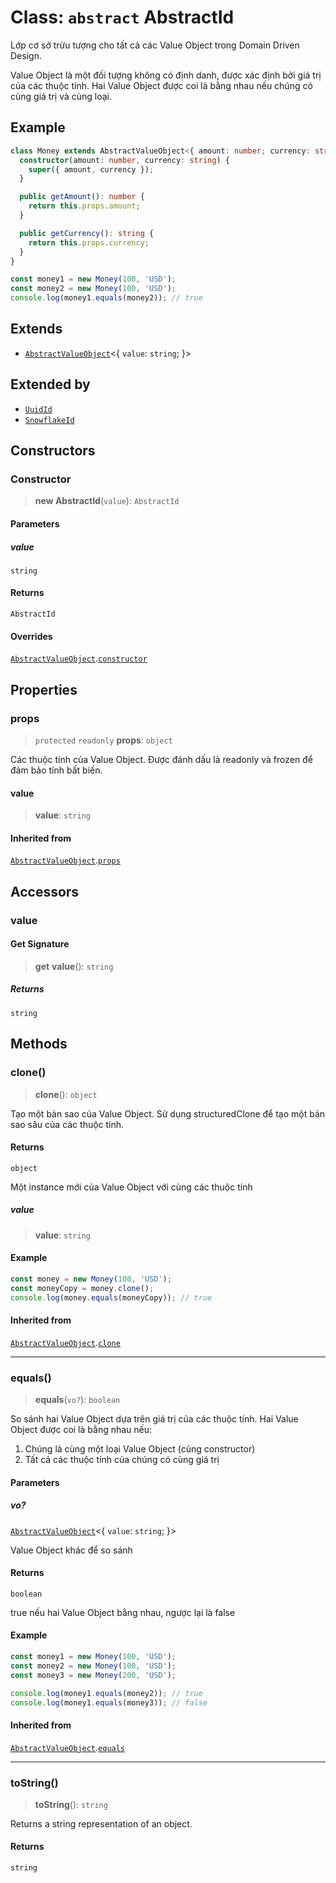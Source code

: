 # Class: `abstract` AbstractId

Lớp cơ sở trừu tượng cho tất cả các Value Object trong Domain Driven Design.

Value Object là một đối tượng không có định danh, được xác định bởi giá trị của các thuộc tính.
Hai Value Object được coi là bằng nhau nếu chúng có cùng giá trị và cùng loại.

## Example

```typescript
class Money extends AbstractValueObject<{ amount: number; currency: string }> {
  constructor(amount: number, currency: string) {
    super({ amount, currency });
  }

  public getAmount(): number {
    return this.props.amount;
  }

  public getCurrency(): string {
    return this.props.currency;
  }
}

const money1 = new Money(100, 'USD');
const money2 = new Money(100, 'USD');
console.log(money1.equals(money2)); // true
```

## Extends

- [`AbstractValueObject`](/libraries/common-domain/Class.AbstractValueObject.md)\<\{ `value`: `string`; \}\>

## Extended by

- [`UuidId`](/libraries/common-domain/Class.UuidId.md)
- [`SnowflakeId`](/libraries/common-domain/Class.SnowflakeId.md)

## Constructors

<a id="constructor"></a>

### Constructor

> **new AbstractId**(`value`): `AbstractId`

#### Parameters

##### value

`string`

#### Returns

`AbstractId`

#### Overrides

[`AbstractValueObject`](/libraries/common-domain/Class.AbstractValueObject.md).[`constructor`](/libraries/common-domain/Class.AbstractValueObject.md#constructor)

## Properties

<a id="props"></a>

### props

> `protected` `readonly` **props**: `object`

Các thuộc tính của Value Object.
Được đánh dấu là readonly và frozen để đảm bảo tính bất biến.

#### value

> **value**: `string`

#### Inherited from

[`AbstractValueObject`](/libraries/common-domain/Class.AbstractValueObject.md).[`props`](/libraries/common-domain/Class.AbstractValueObject.md#props)

## Accessors

<a id="value"></a>

### value

#### Get Signature

> **get** **value**(): `string`

##### Returns

`string`

## Methods

<a id="clone"></a>

### clone()

> **clone**(): `object`

Tạo một bản sao của Value Object.
Sử dụng structuredClone để tạo một bản sao sâu của các thuộc tính.

#### Returns

`object`

Một instance mới của Value Object với cùng các thuộc tính

##### value

> **value**: `string`

#### Example

```typescript
const money = new Money(100, 'USD');
const moneyCopy = money.clone();
console.log(money.equals(moneyCopy)); // true
```

#### Inherited from

[`AbstractValueObject`](/libraries/common-domain/Class.AbstractValueObject.md).[`clone`](/libraries/common-domain/Class.AbstractValueObject.md#clone)

***

<a id="equals"></a>

### equals()

> **equals**(`vo?`): `boolean`

So sánh hai Value Object dựa trên giá trị của các thuộc tính.
Hai Value Object được coi là bằng nhau nếu:
1. Chúng là cùng một loại Value Object (cùng constructor)
2. Tất cả các thuộc tính của chúng có cùng giá trị

#### Parameters

##### vo?

[`AbstractValueObject`](/libraries/common-domain/Class.AbstractValueObject.md)\<\{ `value`: `string`; \}\>

Value Object khác để so sánh

#### Returns

`boolean`

true nếu hai Value Object bằng nhau, ngược lại là false

#### Example

```typescript
const money1 = new Money(100, 'USD');
const money2 = new Money(100, 'USD');
const money3 = new Money(200, 'USD');

console.log(money1.equals(money2)); // true
console.log(money1.equals(money3)); // false
```

#### Inherited from

[`AbstractValueObject`](/libraries/common-domain/Class.AbstractValueObject.md).[`equals`](/libraries/common-domain/Class.AbstractValueObject.md#equals)

***

<a id="tostring"></a>

### toString()

> **toString**(): `string`

Returns a string representation of an object.

#### Returns

`string`
